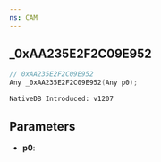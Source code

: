 ```yaml
---
ns: CAM
---
```

## _0xAA235E2F2C09E952

```c
// 0xAA235E2F2C09E952
Any _0xAA235E2F2C09E952(Any p0);
```

```
NativeDB Introduced: v1207
```

## Parameters
* **p0**:
